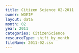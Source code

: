 ```yaml
---
title: Citizen Science 02-2011
owner: WOEIP
layout: data
month: 02
year: 2011
categories: CitizenScience
resourceType: shift_by_month
fileName: 2011-02.csv
---
```

